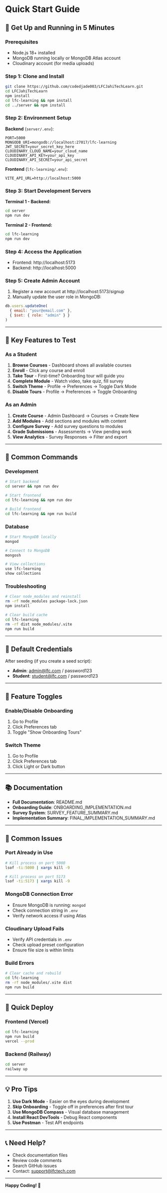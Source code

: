 # Quick Start Guide

## 🚀 Get Up and Running in 5 Minutes

### Prerequisites
- Node.js 18+ installed
- MongoDB running locally or MongoDB Atlas account
- Cloudinary account (for media uploads)

### Step 1: Clone and Install
```bash
git clone https://github.com/codedjade003/LFCJahiTechLearn.git
cd LFCJahiTechLearn
npm install
cd lfc-learning && npm install
cd ../server && npm install
```

### Step 2: Environment Setup

**Backend** (`server/.env`):
```env
PORT=5000
MONGODB_URI=mongodb://localhost:27017/lfc-learning
JWT_SECRET=your_secret_key_here
CLOUDINARY_CLOUD_NAME=your_cloud_name
CLOUDINARY_API_KEY=your_api_key
CLOUDINARY_API_SECRET=your_api_secret
```

**Frontend** (`lfc-learning/.env`):
```env
VITE_API_URL=http://localhost:5000
```

### Step 3: Start Development Servers

**Terminal 1 - Backend:**
```bash
cd server
npm run dev
```

**Terminal 2 - Frontend:**
```bash
cd lfc-learning
npm run dev
```

### Step 4: Access the Application
- Frontend: http://localhost:5173
- Backend: http://localhost:5000

### Step 5: Create Admin Account
1. Register a new account at http://localhost:5173/signup
2. Manually update the user role in MongoDB:
```javascript
db.users.updateOne(
  { email: "your@email.com" },
  { $set: { role: "admin" } }
)
```

---

## 🎯 Key Features to Test

### As a Student
1. **Browse Courses** - Dashboard shows all available courses
2. **Enroll** - Click any course and enroll
3. **Take Tour** - First-time? Onboarding tour will guide you
4. **Complete Module** - Watch video, take quiz, fill survey
5. **Switch Theme** - Profile → Preferences → Toggle Dark Mode
6. **Disable Tours** - Profile → Preferences → Toggle Onboarding

### As an Admin
1. **Create Course** - Admin Dashboard → Courses → Create New
2. **Add Modules** - Add sections and modules with content
3. **Configure Survey** - Add survey questions to modules
4. **Grade Submissions** - Assessments → View pending work
5. **View Analytics** - Survey Responses → Filter and export

---

## 🔧 Common Commands

### Development
```bash
# Start backend
cd server && npm run dev

# Start frontend
cd lfc-learning && npm run dev

# Build frontend
cd lfc-learning && npm run build
```

### Database
```bash
# Start MongoDB locally
mongod

# Connect to MongoDB
mongosh

# View collections
use lfc-learning
show collections
```

### Troubleshooting
```bash
# Clear node_modules and reinstall
rm -rf node_modules package-lock.json
npm install

# Clear build cache
cd lfc-learning
rm -rf dist node_modules/.vite
npm run build
```

---

## 📱 Default Credentials

After seeding (if you create a seed script):
- **Admin**: admin@lfc.com / password123
- **Student**: student@lfc.com / password123

---

## 🎨 Feature Toggles

### Enable/Disable Onboarding
1. Go to Profile
2. Click Preferences tab
3. Toggle "Show Onboarding Tours"

### Switch Theme
1. Go to Profile
2. Click Preferences tab
3. Click Light or Dark button

---

## 📚 Documentation

- **Full Documentation**: README.md
- **Onboarding Guide**: ONBOARDING_IMPLEMENTATION.md
- **Survey System**: SURVEY_FEATURE_SUMMARY.md
- **Implementation Summary**: FINAL_IMPLEMENTATION_SUMMARY.md

---

## 🐛 Common Issues

### Port Already in Use
```bash
# Kill process on port 5000
lsof -ti:5000 | xargs kill -9

# Kill process on port 5173
lsof -ti:5173 | xargs kill -9
```

### MongoDB Connection Error
- Ensure MongoDB is running: `mongod`
- Check connection string in `.env`
- Verify network access if using Atlas

### Cloudinary Upload Fails
- Verify API credentials in `.env`
- Check upload preset configuration
- Ensure file size is within limits

### Build Errors
```bash
# Clear cache and rebuild
cd lfc-learning
rm -rf node_modules/.vite dist
npm run build
```

---

## 🚢 Quick Deploy

### Frontend (Vercel)
```bash
cd lfc-learning
npm run build
vercel --prod
```

### Backend (Railway)
```bash
cd server
railway up
```

---

## 💡 Pro Tips

1. **Use Dark Mode** - Easier on the eyes during development
2. **Skip Onboarding** - Toggle off in preferences after first tour
3. **Use MongoDB Compass** - Visual database management
4. **Install React DevTools** - Debug React components
5. **Use Postman** - Test API endpoints

---

## 📞 Need Help?

- Check documentation files
- Review code comments
- Search GitHub issues
- Contact: support@lfctech.com

---

**Happy Coding! 🎉**
